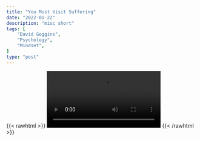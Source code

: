 ```yaml
---
title: "You Must Visit Suffering"
date: "2022-01-22"
description: "misc short"
tags: [
    "David Goggins",
    "Psychology",
    "Mindset",
]
type: "post"
---
```

{{< rawhtml >}}
    <video width="auto" height="auto" controls>
        <source src="https://clips.dev00ps.com/MISC/goggins1.mp4" type="video/mp4"> 
    </video>
{{< /rawhtml >}}    